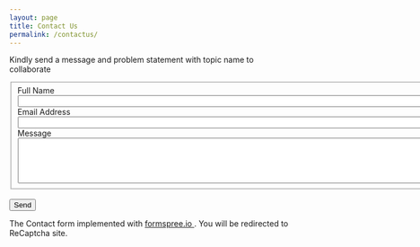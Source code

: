 ```yaml
---
layout: page
title: Contact Us
permalink: /contactus/
---
```


<!-- modify this form HTML and place wherever you want your form -->
<p> Kindly send a message and problem statement with topic name to collaborate</p>
<form
  action="https://formspree.io/f/mpzokpdg"
  method="POST"
>
    <fieldset id="fs-frm-inputs">
        <label class="required" for="full-name">Full Name</label><br>
        <input type="text" name="name" id="full-name" size="104" required=""><br>
        <label class="required" for="email-address" >Email Address</label><br>
        <input type="text" name="_replyto" id="email-address" size="104" required><br>
        <label class="required" for="message">Message</label><br>
        <textarea name="message" id="message" rows="5" cols="100" required></textarea><br>
        <!-- your other form fields go here -->
        <input type="hidden" name="_subject" value="Github Comment!" />
        <input type="text" name="_gotcha" style="display:none" />
    </fieldset><br>
    <button type="submit">Send</button>

</form>

<p> The Contact form implemented with <a href="http://formspree.io"> formspree.io </a>. You will be redirected to ReCaptcha site.</p>